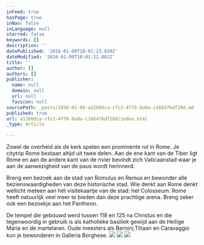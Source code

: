 ```yaml
---
inFeed: true
hasPage: true
inNav: false
inLanguage: null
starred: false
keywords: []
description: ''
datePublished: '2016-01-09T18:01:23.029Z'
dateModified: '2016-01-09T18:01:22.882Z'
title: ''
author: []
authors: []
publisher:
  name: null
  domain: null
  url: null
  favicon: null
sourcePath: _posts/2016-01-09-a1260dca-cfc2-4f76-8a9a-c166476df20d.md
published: true
url: a1260dca-cfc2-4f76-8a9a-c166476df20d/index.html
_type: Article

---
```

Zowel de overheid als de kerk spelen een prominente rol in Rome. Je citytrip Rome bestaan altijd uit twee delen. Aan de ene kant van de Tiber ligt Rome en aan de andere kant van de rivier bevindt zich Vaticaanstad waar je aan de aanwezigheid van de paus wordt herinnerd. 

Breng een bezoek aan de stad van Romulus en Remus en bewonder alle bezienswaardigheden van deze historische stad. Wie denkt aan Rome denkt wellicht meteen aan hét visitekaartje van de stad: het Colosseum. Rome heeft natuurlijk veel meer te bieden dan deze prachtige arena. Breng zeker ook een bezoekje aan het Pantheon. 

De tempel die gebouwd werd tussen 118 en 125 na Christus en die tegenwoordig in gebruik is als katholieke basiliek gewijd aan de Heilige Maria en de martelaren. Oude meesters als Bernini,Titiaan en Caravaggio kun je bewonderen in Galleria Borghese.
![](https://the-grid-user-content.s3-us-west-2.amazonaws.com/42e565b2-0977-4d87-91c4-ff738b0fb1e7.jpg)
![](https://the-grid-user-content.s3-us-west-2.amazonaws.com/862a4845-9ed9-4644-bbb7-8286fd297e95.jpg)
![](https://the-grid-user-content.s3-us-west-2.amazonaws.com/8821b81b-de8b-49ae-9366-8ac6cdb5d30f.jpg)